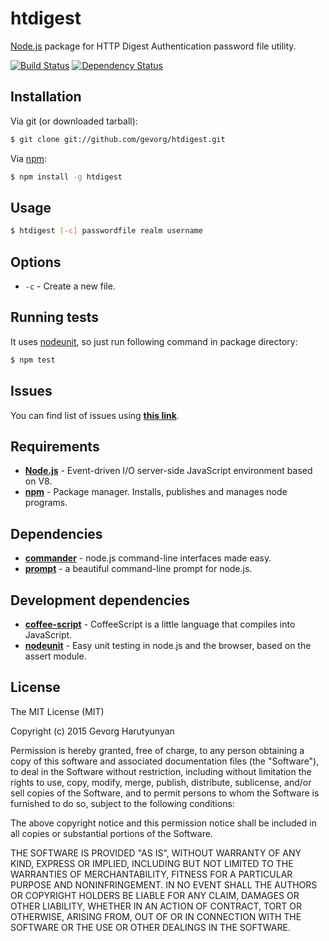 # htdigest
[Node.js](http://nodejs.org/) package for HTTP Digest Authentication password file utility.

[![Build Status](https://api.travis-ci.org/gevorg/htdigest.png)](https://travis-ci.org/gevorg/htdigest)
[![Dependency Status](https://david-dm.org/gevorg/htdigest.png)](https://david-dm.org/gevorg/htdigest)

## Installation

Via git (or downloaded tarball):

```bash
$ git clone git://github.com/gevorg/htdigest.git
```
Via [npm](http://npmjs.org/):

```bash
$ npm install -g htdigest
```	
## Usage

```bash
$ htdigest [-c] passwordfile realm username
```	

## Options

 - `-c` - Create a new file.

## Running tests

It uses [nodeunit](https://github.com/caolan/nodeunit/), so just run following command in package directory:

```bash
$ npm test
```

## Issues

You can find list of issues using **[this link](http://github.com/gevorg/htdigest/issues)**.

## Requirements

 - **[Node.js](http://nodejs.org)** - Event-driven I/O server-side JavaScript       environment based on V8.
 - **[npm](http://npmjs.org)** - Package manager. Installs, publishes and manages   node programs.

## Dependencies

 - **[commander](https://github.com/visionmedia/commander.js/)** - node.js command-line interfaces made easy.
 - **[prompt](https://github.com/flatiron/prompt)** - a beautiful command-line prompt for node.js.

## Development dependencies

 - **[coffee-script](http://coffeescript.org/)** - CoffeeScript is a little language that compiles into JavaScript.
 - **[nodeunit](https://github.com/caolan/nodeunit/)** - Easy unit testing in node.js and the browser, based on the assert module.

## License

The MIT License (MIT)

Copyright (c) 2015 Gevorg Harutyunyan

Permission is hereby granted, free of charge, to any person obtaining a copy of
this software and associated documentation files (the "Software"), to deal in
the Software without restriction, including without limitation the rights to
use, copy, modify, merge, publish, distribute, sublicense, and/or sell copies of
the Software, and to permit persons to whom the Software is furnished to do so,
subject to the following conditions:

The above copyright notice and this permission notice shall be included in all
copies or substantial portions of the Software.

THE SOFTWARE IS PROVIDED "AS IS", WITHOUT WARRANTY OF ANY KIND, EXPRESS OR
IMPLIED, INCLUDING BUT NOT LIMITED TO THE WARRANTIES OF MERCHANTABILITY, FITNESS
FOR A PARTICULAR PURPOSE AND NONINFRINGEMENT. IN NO EVENT SHALL THE AUTHORS OR
COPYRIGHT HOLDERS BE LIABLE FOR ANY CLAIM, DAMAGES OR OTHER LIABILITY, WHETHER
IN AN ACTION OF CONTRACT, TORT OR OTHERWISE, ARISING FROM, OUT OF OR IN
CONNECTION WITH THE SOFTWARE OR THE USE OR OTHER DEALINGS IN THE SOFTWARE.
